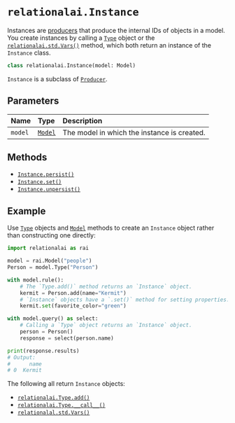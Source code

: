 <!-- markdownlint-disable MD024 -->

# `relationalai.Instance`

Instances are [producers](../Producer/README.md) that produce the internal IDs of objects in a model.
You create instances by calling a [`Type`](../Type/README.md) object or the [`relationalai.std.Vars()`](../std/Vars.md) method,
which both return an instance of the `Instance` class.

```python
class relationalai.Instance(model: Model)
```

`Instance` is a subclass of [`Producer`](../Producer/README.md).

## Parameters

| Name | Type | Description |
| :--- | :--- | :------ |
| `model` | [`Model`](../Model/README.md) | The model in which the instance is created. |

## Methods

- [`Instance.persist()`](./persist.md)
- [`Instance.set()`](./set.md)
- [`Instance.unpersist()`](./unpersist.md)

## Example

Use [`Type`](../Type/README.md) objects and [`Model`](../Model/README.md) methods to create an `Instance` object
rather than constructing one directly:

```python
import relationalai as rai

model = rai.Model("people")
Person = model.Type("Person")

with model.rule():
    # The `Type.add()` method returns an `Instance` object.
    kermit = Person.add(name="Kermit")
    # `Instance` objects have a `.set()` method for setting properties.
    kermit.set(favorite_color="green")

with model.query() as select:
    # Calling a `Type` object returns an `Instance` object.
    person = Person()
    response = select(person.name)

print(response.results)
# Output:
#      name
# 0  Kermit
```

The following all return `Instance` objects:

- [`relationalai.Type.add()`](../Type/add.md)
- [`relationalai.Type.__call__()`](../Type/__call__.md)
- [`relationalal.std.Vars()`](../std/Vars.md)
